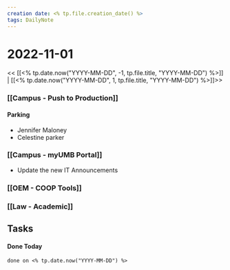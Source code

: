 ```yaml
---
creation date: <% tp.file.creation_date() %>
tags: DailyNote 
---
```


# 2022-11-01


<< [[<% tp.date.now("YYYY-MM-DD", -1, tp.file.title, "YYYY-MM-DD") %>]] | [[<% tp.date.now("YYYY-MM-DD", 1, tp.file.title, "YYYY-MM-DD") %>]]>>

### [[Campus - Push to Production]]

#### Parking
- Jennifer Maloney
- Celestine parker


### [[Campus - myUMB Portal]]
- Update the new IT Announcements

### [[OEM - COOP Tools]]



### [[Law - Academic]]


## Tasks


#### Done Today

```tasks
done on <% tp.date.now("YYYY-MM-DD") %>
```

